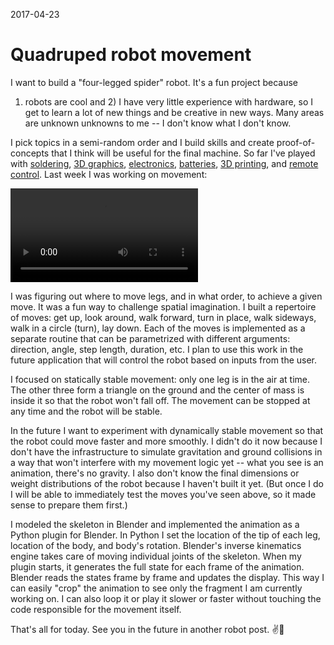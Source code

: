 2017-04-23

Quadruped robot movement
========================

I want to build a "four-legged spider" robot. It's a fun project because
1) robots are cool and 2) I have very little experience with hardware,
so I get to learn a lot of new things and be creative in new ways. Many
areas are unknown unknowns to me -- I don't know what I don't know.

I pick topics in a semi-random order and I build skills
and create proof-of-concepts that I think will be
useful for the final machine.  So far I've played with
[soldering](https://www.instagram.com/p/BOhV70egSlt/),
[3D graphics](https://www.instagram.com/p/BOzqQzPDTP9/),
[electronics](https://www.instagram.com/p/BQxIbDxjjmY/),
[batteries](https://www.instagram.com/p/BRjAw1xjTpG/),
[3D printing](https://www.instagram.com/p/BRq6aQVjZ7n/), and
[remote control](https://www.instagram.com/p/BR9C63LDSCq/).
Last week I was working on movement:

![](loop.mp4)

I was figuring out where to move legs, and in what order, to achieve a
given move. It was a fun way to challenge spatial imagination. I built a
repertoire of moves: get up, look around, walk forward, turn in place,
walk sideways, walk in a circle (turn), lay down. Each of the moves
is implemented as a separate routine that can be parametrized with
different arguments: direction, angle, step length, duration, etc. I
plan to use this work in the future application that will control the
robot based on inputs from the user.

I focused on statically stable movement: only one leg is in the air at
time. The other three form a triangle on the ground and the center of
mass is inside it so that the robot won't fall off. The movement can be
stopped at any time and the robot will be stable.

In the future I want to experiment with dynamically stable movement so
that the robot could move faster and more smoothly. I didn't do it now
because I don't have the infrastructure to simulate gravitation and
ground collisions in a way that won't interfere with my movement logic
yet -- what you see is an animation, there's no gravity. I also don't
know the final dimensions or weight distributions of the robot because I
haven't built it yet. (But once I do I will be able to immediately test
the moves you've seen above, so it made sense to prepare them first.)

I modeled the skeleton in Blender and implemented the animation as a
Python plugin for Blender. In Python I set the location of the tip
of each leg, location of the body, and body's rotation. Blender's
inverse kinematics engine takes care of moving individual joints of
the skeleton. When my plugin starts, it generates the full state for
each frame of the animation. Blender reads the states frame by frame
and updates the display. This way I can easily "crop" the animation to
see only the fragment I am currently working on. I can also loop it or
play it slower or faster without touching the code responsible for the
movement itself.

That's all for today. See you in the future in another robot post. ✌️🤖
